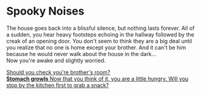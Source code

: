# Spooky Noises
The house goes back into a blissful silence, but nothing lasts forever. All of a sudden, you hear heavy footsteps echoing in the hallway followed by the creak of an opening door. You don't seem to think they are a big deal until you realize that no one is home except your brother. And it can't be him because he would never walk about the house in the dark...  
Now you're awake and slightly worried.

[Should you check you're brother's room?](where-are-you.md)  
[**Stomach growls** Now that you think of it, you are a little hungry. Will you stop by the kitchen first to grab a snack?](kitchen.md)